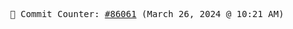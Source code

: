 <p align="center">
    <samp>
        📮 Commit Counter: <a href="https://github.com/Javascript-void0/Javascript-void0/commits/main">#86061</a> (March 26, 2024 @ 10:21 AM)
    </samp>
</p>